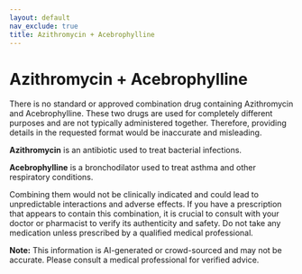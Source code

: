 ```yaml
---
layout: default
nav_exclude: true
title: Azithromycin + Acebrophylline
---
```


# Azithromycin + Acebrophylline

There is no standard or approved combination drug containing Azithromycin and Acebrophylline.  These two drugs are used for completely different purposes and are not typically administered together.  Therefore, providing details in the requested format would be inaccurate and misleading.

**Azithromycin** is an antibiotic used to treat bacterial infections.

**Acebrophylline** is a bronchodilator used to treat asthma and other respiratory conditions.

Combining them would not be clinically indicated and could lead to unpredictable interactions and adverse effects.  If you have a prescription that appears to contain this combination, it is crucial to consult with your doctor or pharmacist to verify its authenticity and safety.  Do not take any medication unless prescribed by a qualified medical professional.


**Note:** This information is AI-generated or crowd-sourced and may not be accurate. Please consult a medical professional for verified advice.